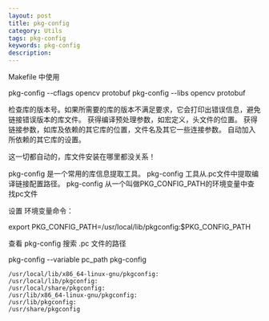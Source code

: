 ```yaml
---
layout: post
title: pkg-config
category: Utils
tags: pkg-config
keywords: pkg-config
description:
---
```


Makefile 中使用

pkg-config --cflags opencv protobuf
pkg-config --libs opencv protobuf

检查库的版本号。如果所需要的库的版本不满足要求，它会打印出错误信息，避免链接错误版本的库文件。
获得编译预处理参数，如宏定义，头文件的位置。
获得链接参数，如库及依赖的其它库的位置，文件名及其它一些连接参数。
自动加入所依赖的其它库的设置。

这一切都自动的，库文件安装在哪里都没关系！

pkg-config 是一个常用的库信息提取工具。
pkg-config 工具从.pc文件中提取编译链接配置路径。
pkg-config 从一个叫做PKG_CONFIG_PATH的环境变量中查找pc文件

设置 环境变量命令：

export PKG_CONFIG_PATH=/usr/local/lib/pkgconfig:$PKG_CONFIG_PATH

查看 pkg-config 搜索 .pc 文件的路径

pkg-config --variable pc_path pkg-config

    /usr/local/lib/x86_64-linux-gnu/pkgconfig:
    /usr/local/lib/pkgconfig:
    /usr/local/share/pkgconfig:
    /usr/lib/x86_64-linux-gnu/pkgconfig:
    /usr/lib/pkgconfig:
    /usr/share/pkgconfig
